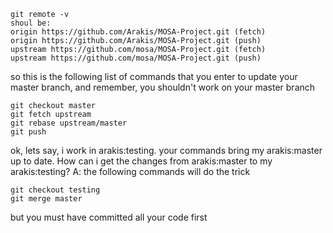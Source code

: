 ```
git remote -v
shoul be:
origin https://github.com/Arakis/MOSA-Project.git (fetch)
origin https://github.com/Arakis/MOSA-Project.git (push)
upstream https://github.com/mosa/MOSA-Project.git (fetch)
upstream https://github.com/mosa/MOSA-Project.git (push)
```

so this is the following list of commands that you enter to update your master branch, and remember, you shouldn't work on your master branch

```
git checkout master
git fetch upstream
git rebase upstream/master
git push
```

ok, lets say, i work in arakis:testing. your commands bring my arakis:master up to date. How can i get the changes from arakis:master to my arakis:testing?
A: the following commands will do the trick
```
git checkout testing
git merge master
```
but you must have committed all your code first
